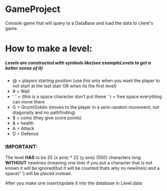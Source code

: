 # GameProject
Console game that will query to a DataBase and load the data to client's game.

# How to make a level:
##### Levels are constructed with symbols like(see exampleLevels to get a better sense of it)
- @ = players starting position (use this only when you want the player to not start at the last stair OR when its the first level)
- \# = Wall
- ' ' = (this is a space character don't put these ' ) = free space everything can move there
- G = Grunt/Goblin (moves to the player in a semi random movement, not diagonally and no pathfinding)
- $ = coins (they give score points)
- & = health
- A = Attack
- D = Defence

### IMPORTANT:
The level **HAS** to be 25 (x axis) * 22 (y axis) (550) characters long **WITHOUT** newlines (meaning one line)
if you put a character that is not known it will be ignored(but it will be counted thats why no newlines) and
a space(' ') will be placed instead.

After you make one insert/update it into the database in Level.data
